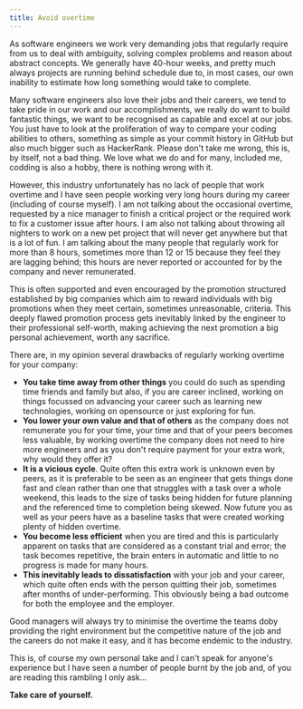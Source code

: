 ```yaml
---
title: Avoid overtime
---
```


As software engineers we work very demanding jobs that regularly require from us to deal with ambiguity, solving complex
problems and reason about abstract concepts. We generally have 40-hour weeks, and pretty much always projects are running
behind schedule due to, in most cases, our own inability to estimate how long something would take to complete.

Many software engineers also love their jobs and their careers, we tend to take pride in our work and our accomplishments,
we really do want to build fantastic things, we want to be recognised as capable and excel at our jobs. You just have to 
look at the proliferation of way to compare your coding abilities to others, something as simple as your commit history in
GitHub but also much bigger such as HackerRank. Please don't take me wrong, this is, by itself, not a bad thing. We love what 
we do and for many, included me, codding is also a hobby, there is nothing wrong with it.

However, this industry unfortunately has no lack of people that work overtime and I have seen people working very long 
hours during my career (including of course myself). I am not talking about the occasional overtime, requested by
a nice manager to finish a critical project or the required work to fix a customer issue after hours. I am also not talking
about throwing all nighters to work on a new pet project that will never get anywhere but that is a lot of fun. I am talking
about the many people that regularly work for more than 8 hours, sometimes more than 12 or 15 because they feel they are
lagging behind; this hours are never reported or accounted for by the company and never remunerated.

This is often supported and even encouraged by the promotion structured established by big companies which aim to reward
individuals with big promotions when they meet certain, sometimes unreasonable, criteria. This deeply flawed promotion
process gets inevitably linked by the engineer to their professional self-worth, making achieving the next promotion a
big personal achievement, worth any sacrifice.

There are, in my opinion several drawbacks of regularly working overtime for your company:

- **You take time away from other things** you could do such as spending time friends and family but also, if you are
career inclined, working on things focussed on advancing your career such as learning new technologies, working on 
opensource or just exploring for fun.
- **You lower your own value and that of others** as the company does not remunerate you for your time, your time and that
of your peers becomes less valuable, by working overtime the company does not need to hire more engineers and as you don't
require payment for your extra work, why would they offer it?
- **It is a vicious cycle**. Quite often this extra work is unknown even by peers, as it is preferable to be seen as an 
engineer that gets things done fast and clean rather than one that struggles with a task over a whole weekend, this leads
to the size of tasks being hidden for future planning and the referenced time to completion being skewed. Now future you
as well as your peers have as a baseline tasks that were created working plenty of hidden overtime.
- **You become less efficient** when you are tired and this is particularly apparent on tasks that are considered as 
a constant trial and error; the task becomes repetitive, the brain enters in automatic and little to no progress is
made for many hours.
- **This inevitably leads to dissatisfaction** with your job and your career, which quite often ends with the person
quitting their job, sometimes after months of under-performing. This obviously being a bad outcome for both the
employee and the employer.

Good managers will always try to minimise the overtime the teams doby providing the right environment but the
competitive nature of the job and the careers do not make it easy, and it has become endemic to the industry.

This is, of course my own personal take and I can't speak for anyone's experience but I have seen a number of people
burnt by the job and, of you are reading this rambling I only ask...

**Take care of yourself.**
